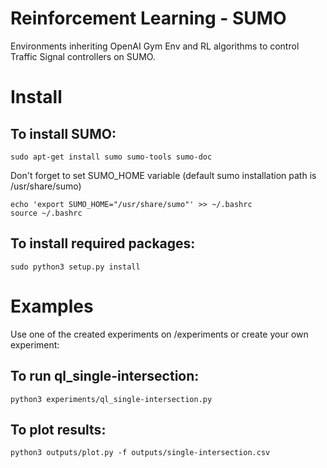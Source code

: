 # Reinforcement Learning - SUMO

Environments inheriting OpenAI Gym Env and RL algorithms to control Traffic Signal controllers on SUMO.

# Install

## To install SUMO:

```
sudo apt-get install sumo sumo-tools sumo-doc
```
Don't forget to set SUMO_HOME variable (default sumo installation path is /usr/share/sumo)
```
echo 'export SUMO_HOME="/usr/share/sumo"' >> ~/.bashrc
source ~/.bashrc
```

## To install required packages:
```
sudo python3 setup.py install
```

# Examples

Use one of the created experiments on /experiments or create your own experiment:

## To run ql_single-intersection:
```
python3 experiments/ql_single-intersection.py 
```
## To plot results:
```
python3 outputs/plot.py -f outputs/single-intersection.csv
```
